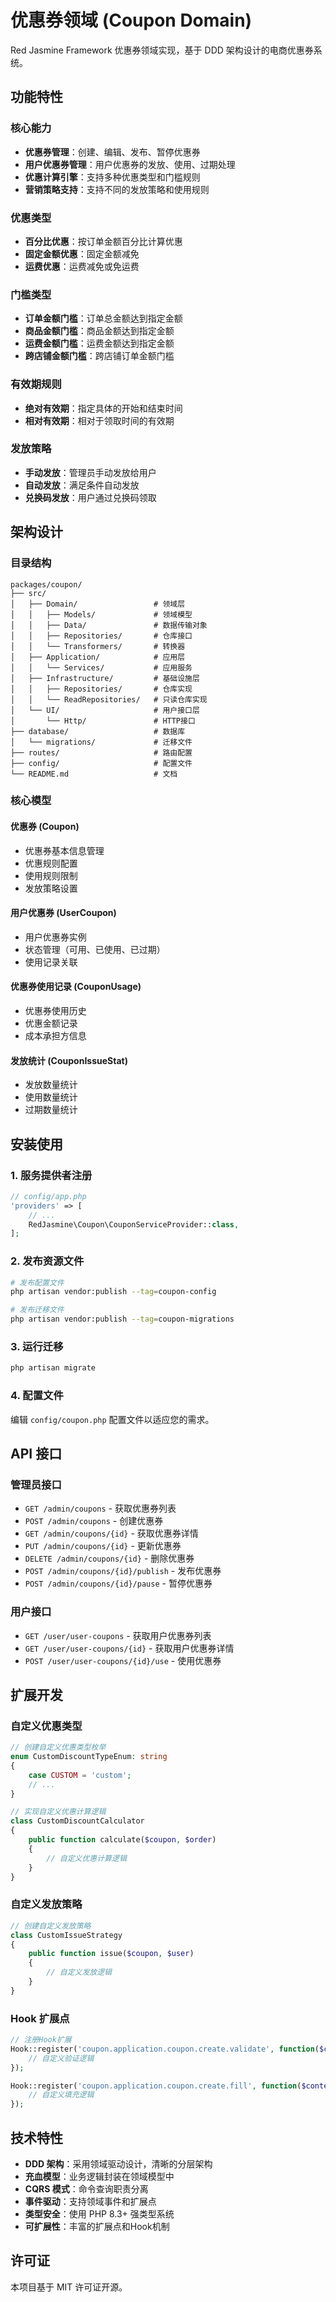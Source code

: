 # 优惠券领域 (Coupon Domain)

Red Jasmine Framework 优惠券领域实现，基于 DDD 架构设计的电商优惠券系统。

## 功能特性

### 核心能力
- **优惠券管理**：创建、编辑、发布、暂停优惠券
- **用户优惠券管理**：用户优惠券的发放、使用、过期处理
- **优惠计算引擎**：支持多种优惠类型和门槛规则
- **营销策略支持**：支持不同的发放策略和使用规则

### 优惠类型
- **百分比优惠**：按订单金额百分比计算优惠
- **固定金额优惠**：固定金额减免
- **运费优惠**：运费减免或免运费

### 门槛类型
- **订单金额门槛**：订单总金额达到指定金额
- **商品金额门槛**：商品金额达到指定金额
- **运费金额门槛**：运费金额达到指定金额
- **跨店铺金额门槛**：跨店铺订单金额门槛

### 有效期规则
- **绝对有效期**：指定具体的开始和结束时间
- **相对有效期**：相对于领取时间的有效期

### 发放策略
- **手动发放**：管理员手动发放给用户
- **自动发放**：满足条件自动发放
- **兑换码发放**：用户通过兑换码领取

## 架构设计

### 目录结构
```
packages/coupon/
├── src/
│   ├── Domain/                 # 领域层
│   │   ├── Models/             # 领域模型
│   │   ├── Data/               # 数据传输对象
│   │   ├── Repositories/       # 仓库接口
│   │   └── Transformers/       # 转换器
│   ├── Application/            # 应用层
│   │   └── Services/           # 应用服务
│   ├── Infrastructure/         # 基础设施层
│   │   ├── Repositories/       # 仓库实现
│   │   └── ReadRepositories/   # 只读仓库实现
│   └── UI/                     # 用户接口层
│       └── Http/               # HTTP接口
├── database/                   # 数据库
│   └── migrations/             # 迁移文件
├── routes/                     # 路由配置
├── config/                     # 配置文件
└── README.md                   # 文档
```

### 核心模型

#### 优惠券 (Coupon)
- 优惠券基本信息管理
- 优惠规则配置
- 使用规则限制
- 发放策略设置

#### 用户优惠券 (UserCoupon)
- 用户优惠券实例
- 状态管理（可用、已使用、已过期）
- 使用记录关联

#### 优惠券使用记录 (CouponUsage)
- 优惠券使用历史
- 优惠金额记录
- 成本承担方信息

#### 发放统计 (CouponIssueStat)
- 发放数量统计
- 使用数量统计
- 过期数量统计

## 安装使用

### 1. 服务提供者注册
```php
// config/app.php
'providers' => [
    // ...
    RedJasmine\Coupon\CouponServiceProvider::class,
];
```

### 2. 发布资源文件
```bash
# 发布配置文件
php artisan vendor:publish --tag=coupon-config

# 发布迁移文件
php artisan vendor:publish --tag=coupon-migrations
```

### 3. 运行迁移
```bash
php artisan migrate
```

### 4. 配置文件
编辑 `config/coupon.php` 配置文件以适应您的需求。

## API 接口

### 管理员接口
- `GET /admin/coupons` - 获取优惠券列表
- `POST /admin/coupons` - 创建优惠券
- `GET /admin/coupons/{id}` - 获取优惠券详情
- `PUT /admin/coupons/{id}` - 更新优惠券
- `DELETE /admin/coupons/{id}` - 删除优惠券
- `POST /admin/coupons/{id}/publish` - 发布优惠券
- `POST /admin/coupons/{id}/pause` - 暂停优惠券

### 用户接口
- `GET /user/user-coupons` - 获取用户优惠券列表
- `GET /user/user-coupons/{id}` - 获取用户优惠券详情
- `POST /user/user-coupons/{id}/use` - 使用优惠券

## 扩展开发

### 自定义优惠类型
```php
// 创建自定义优惠类型枚举
enum CustomDiscountTypeEnum: string
{
    case CUSTOM = 'custom';
    // ...
}

// 实现自定义优惠计算逻辑
class CustomDiscountCalculator
{
    public function calculate($coupon, $order)
    {
        // 自定义优惠计算逻辑
    }
}
```

### 自定义发放策略
```php
// 创建自定义发放策略
class CustomIssueStrategy
{
    public function issue($coupon, $user)
    {
        // 自定义发放逻辑
    }
}
```

### Hook 扩展点
```php
// 注册Hook扩展
Hook::register('coupon.application.coupon.create.validate', function($context) {
    // 自定义验证逻辑
});

Hook::register('coupon.application.coupon.create.fill', function($context) {
    // 自定义填充逻辑
});
```

## 技术特性

- **DDD 架构**：采用领域驱动设计，清晰的分层架构
- **充血模型**：业务逻辑封装在领域模型中
- **CQRS 模式**：命令查询职责分离
- **事件驱动**：支持领域事件和扩展点
- **类型安全**：使用 PHP 8.3+ 强类型系统
- **可扩展性**：丰富的扩展点和Hook机制

## 许可证

本项目基于 MIT 许可证开源。 